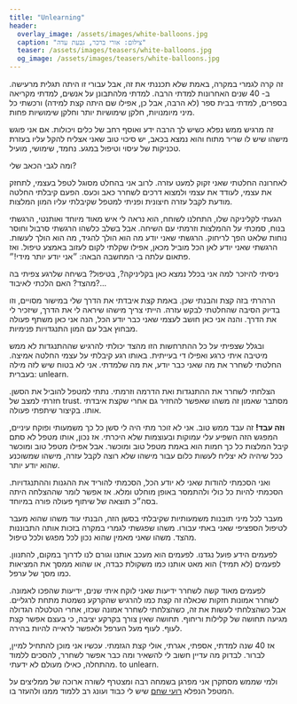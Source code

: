 ```yaml
---
title: "Unlearning"
header:
  overlay_image: /assets/images/white-balloons.jpg
  caption: "צילום: אורי ברכר, גבעת עדה"
  teaser: /assets/images/teasers/white-balloons.jpg
  og_image: /assets/images/teasers/white-balloons.jpg
---
```


זה קרה לגמרי במקרה, באמת שלא תכננתי את זה, אבל עבורי זו היתה תגלית מרעישה.<!--more-->
ב- 40 שנים האחרונות למדתי הרבה. למדתי מלהתבונן על אנשים,
למדתי מקריאה בספרים, למדתי בבית ספר (לא הרבה, אבל כן, אפילו שם היתה קצת למידה)
ורכשתי כל מיני מיומנויות, חלקן שימושיות יותר וחלקן שימושיות פחות.

זה מרגיש ממש נפלא כשיש לך הרבה ידע ואוסף רחב של כלים ויכולות. אם אני פוגש מישהו
שיש לו שריר מתוח והוא נמצא בכאב, יש סיכוי טוב שאני אצליח להקל עליו בעזרת
טכניקות של עיסוי וטיפול במגע. נחמד, שימושי, מועיל.

ומה לגבי הכאב שלי?

לאחרונה החלטתי שאני זקוק למעט עזרה. לרוב אני בהחלט מסוגל לטפל בעצמי, לתחזק את עצמי,
לעודד את עצמי ולמצוא דרכים לשחרר כאב וכעס.
הפעם קיבלתי החלטה מודעת לקבל עזרה חיצונית ופניתי למטפל שקיבלתי עליו המון המלצות.

הגעתי לקליניקה שלו, התחלנו לשוחח, הוא נראה לי איש מאוד מיוחד ואותנטי, הרגשתי בנוח,
סמכתי על ההמלצות וזרמתי עם השיחה.
אבל בשלב כלשהו הרגשתי סרבול וחוסר נוחות שלאט הפך לריחוק.
הרגשתי שאני יודע מה הוא הולך להגיד, מה הוא הולך לעשות.
הרגשתי שאני יודע לאן הכל מוביל מכאן, אפילו שקלתי לקום לעזוב באמצע טיפול.
ואז פתאום עלתה בי המחשבה הבאה: ״אני יודע יותר מידי!״.

ניסיתי להיזכר למה אני בכלל נמצא כאן בקליניקה?, בטיפול?
בשיחה שלרגע צפיתי בה מהצד?
האם הלכתי לאיבוד?...

הרהרתי בזה קצת והבנתי שכן. באמת קצת איבדתי את הדרך שלי במישור מסויים,
וזו בדיוק הסיבה שהחלטתי לבקש עזרה. הייתי צריך מישהו שיראה לי את הדרך, שיזכיר לי את הדרך.
והנה אני כאן חושב לעצמי שאני כבר יודע הכל,
הנה אני כאן משתף פעולה מבחוץ אבל עם המון התנגדויות פנימיות.

ובגלל שצפיתי על כל ההתרחשות הזו מהצד
יכולתי להרגיש שההתנגדות לא ממש מיטיבה איתי כרגע ואפילו די בעייתית.
באותו רגע קיבלתי על עצמי החלטה אמיצה.
החלטתי לשחרר את מה שאני כבר יודע, את מה שלמדתי.
אני לא בטוח שיש לזה מילה בעברית: unlearn.

הצלחתי לשחרר את ההתנגדות ואת הדרמה וזרמתי. נתתי למטפל להוביל את הסשן.
חזרתי למצב של trust. מסתבר שאמון זה משהו שאפשר להחזיר גם אחרי שקצת איבדתי אותו.
בקיצור שיתפתי פעולה.

**וזה עבד!** זה עבד ממש טוב. אני לא זוכר מתי היה לי סשן כל כך משמעותי ופוקח עיניים,
המפגש הזה השפיע עלי עמוקות ובעוצמות שלא היכרתי.
אז נכון, אותו מטפל לא סתם קיבל המלצות כל כך חמות הוא באמת מטפל טוב ומוכשר.
אבל אפילו מטפל טוב ומוכשר ככל שיהיה לא יצליח לעשות כלום עבור
מישהו שלא רוצה לקבל עזרה, מישהו שמשוכנע שהוא יודע יותר.

ואני הסכמתי להודות שאני לא יודע הכל, הסכמתי להוריד את ההגנות וההתנגדויות.
הסכמתי להיות כל כולי ולהתמסר באופן מוחלט ומלא.
אז אפשר לומר שההצלחה היתה בסה״כ תוצאה של שיתוף פעולה פורה במיוחד.

מעבר לכל מיני תובנות משמעותיות שקיבלתי בסשן הזה, הבנתי עוד משהו
שהוא מעבר לטיפול הספציפי שאני באתי עבורו.
משהו שפגשתי לגמרי במקרה בזכות אותה התבוננות מהצד.
משהו שאני מאמין שהוא נכון לכל מפגש ולכל טיפול.

לפעמים הידע פועל נגדנו. לפעמים הוא מעכב אותנו וגורם לנו לדרוך במקום, להתנוון.
לפעמים (לא תמיד) הוא מאט אותנו כמו משקולת כבדה, או שהוא ממסך את המציאות
כמו מסך של ערפל.

לפעמים מאוד קשה לשחרר ידיעות שאני לוקח איתי שנים, ידיעות שהפכו לאמונה.
לשחרר אמונות חזקות שכאלה זה קצת כמו להרגיש שהקרקע נשמטת מתחת לרגליים.
אבל כשהצלחתי לעשות את זה, כשהצלחתי לשחרר אמונה שכזו,
אחרי הטלטלה הגדולה מגיעה תחושה של קלילות וריחוף.
תחושה שאין צורך בקרקע יציבה, כי בעצם אפשר קצת לעוף.
לעוף מעל הערפל ולאפשר לראייה להיות בהירה.

אז 40 שנה למדתי, אספתי, אגרתי, אולי קצת הגזמתי.
עכשיו אני מוכן להתחיל למיין, לברור. לבדוק מה עדיין חשוב לי להשאיר ומה כבר אפשר לשחרר,
להסכים ללמוד מהתחלה, כאילו מעולם לא ידעתי. to unlearn.

ולמי שממש מסתקרן אני מפרגן בשמחה רבה ומצטרף לשורה
ארוכה של ממליצים על המטפל הנפלא [רועי שחם][roy] שיש לי כבוד ועונג רב ללמוד ממנו ולהעזר בו.

[roy]: https://www.facebook.com/roy.shaham.9
